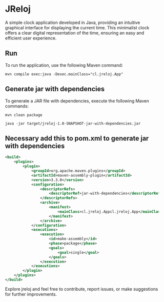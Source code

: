 # JReloj

A simple clock application developed in Java, providing an intuitive graphical interface for displaying the current time. This minimalist clock offers a clear digital representation of the time, ensuring an easy and efficient user experience.

##  Run

To run the application, use the following Maven command:

```shell
mvn compile exec:java -Dexec.mainClass="cl.jreloj.App"
```

##  Generate jar with dependencies

To generate a JAR file with dependencies, execute the following Maven commands:

```shell
mvn clean package
```
```shell
java -jar target/jreloj-1.0-SNAPSHOT-jar-with-dependencies.jar
```

## Necessary add this to pom.xml to generate jar with dependencies

```xml
<build>
    <plugins>
        <plugin>
            <groupId>org.apache.maven.plugins</groupId>
            <artifactId>maven-assembly-plugin</artifactId>
            <version>3.3.0</version>
            <configuration>
                <descriptorRefs>
                    <descriptorRef>jar-with-dependencies</descriptorRef>
                </descriptorRefs>
                <archive>
                    <manifest>
                        <mainClass>cl.jreloj.Appcl.jreloj.App</mainClass>
                    </manifest>
                </archive>
            </configuration>
            <executions>
                <execution>
                    <id>make-assembly</id>
                    <phase>package</phase>
                    <goals>
                        <goal>single</goal>
                    </goals>
                </execution>
            </executions>
        </plugin>
    </plugins>
</build>
```

Explore jreloj and feel free to contribute, report issues, or make suggestions for further improvements.